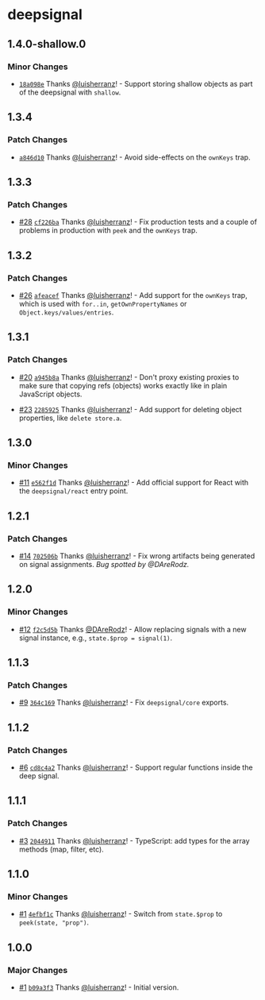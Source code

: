 # deepsignal

## 1.4.0-shallow.0

### Minor Changes

- [`18a098e`](https://github.com/luisherranz/deepsignal/commit/18a098e6671061ef5830fc89f6dee364f414573d) Thanks [@luisherranz](https://github.com/luisherranz)! - Support storing shallow objects as part of the deepsignal with `shallow`.

## 1.3.4

### Patch Changes

- [`a846d10`](https://github.com/luisherranz/deepsignal/commit/a846d10ae776d3d77ffc8c4d28b63eafa1662b1b) Thanks [@luisherranz](https://github.com/luisherranz)! - Avoid side-effects on the `ownKeys` trap.

## 1.3.3

### Patch Changes

- [#28](https://github.com/luisherranz/deepsignal/pull/28) [`cf226ba`](https://github.com/luisherranz/deepsignal/commit/cf226ba88fe92df89c93540e017926784a58de30) Thanks [@luisherranz](https://github.com/luisherranz)! - Fix production tests and a couple of problems in production with `peek` and the `ownKeys` trap.

## 1.3.2

### Patch Changes

- [#26](https://github.com/luisherranz/deepsignal/pull/26) [`afeacef`](https://github.com/luisherranz/deepsignal/commit/afeacef1f1f1cf6f2f936f20faee38a225aeb2ff) Thanks [@luisherranz](https://github.com/luisherranz)! - Add support for the `ownKeys` trap, which is used with `for..in`, `getOwnPropertyNames` or `Object.keys/values/entries`.

## 1.3.1

### Patch Changes

- [#20](https://github.com/luisherranz/deepsignal/pull/20) [`a945b8a`](https://github.com/luisherranz/deepsignal/commit/a945b8a564502d9ec757024b9d7615734f55e91c) Thanks [@luisherranz](https://github.com/luisherranz)! - Don't proxy existing proxies to make sure that copying refs (objects) works exactly like in plain JavaScript objects.

* [#23](https://github.com/luisherranz/deepsignal/pull/23) [`2285925`](https://github.com/luisherranz/deepsignal/commit/2285925fa3d864650c8d220482806b8ca1922aaf) Thanks [@luisherranz](https://github.com/luisherranz)! - Add support for deleting object properties, like `delete store.a`.

## 1.3.0

### Minor Changes

- [#11](https://github.com/luisherranz/deepsignal/pull/11) [`e562f1d`](https://github.com/luisherranz/deepsignal/commit/e562f1d4e22e1885eb9e5055a05c6abde600616e) Thanks [@luisherranz](https://github.com/luisherranz)! - Add official support for React with the `deepsignal/react` entry point.

## 1.2.1

### Patch Changes

- [#14](https://github.com/luisherranz/deepsignal/pull/14) [`702506b`](https://github.com/luisherranz/deepsignal/commit/702506b98bf8fccabba567382f60a59b31d66f54) Thanks [@luisherranz](https://github.com/luisherranz)! - Fix wrong artifacts being generated on signal assignments. _Bug spotted by @DAreRodz._

## 1.2.0

### Minor Changes

- [#12](https://github.com/luisherranz/deepsignal/pull/12) [`f2c5d5b`](https://github.com/luisherranz/deepsignal/commit/f2c5d5b29a6674cf77f1b4da2a404c3c86a5ebe8) Thanks [@DAreRodz](https://github.com/DAreRodz)! - Allow replacing signals with a new signal instance, e.g., `state.$prop = signal(1)`.

## 1.1.3

### Patch Changes

- [#9](https://github.com/luisherranz/deepsignal/pull/9) [`364c169`](https://github.com/luisherranz/deepsignal/commit/364c1696c759442b4360bbbc6bbe921d6ff66ef5) Thanks [@luisherranz](https://github.com/luisherranz)! - Fix `deepsignal/core` exports.

## 1.1.2

### Patch Changes

- [#6](https://github.com/luisherranz/deepsignal/pull/6) [`cd8c4a2`](https://github.com/luisherranz/deepsignal/commit/cd8c4a2717efe30305bfaf13305e193c93d85e1c) Thanks [@luisherranz](https://github.com/luisherranz)! - Support regular functions inside the deep signal.

## 1.1.1

### Patch Changes

- [#3](https://github.com/luisherranz/deepsignal/pull/3) [`2044911`](https://github.com/luisherranz/deepsignal/commit/20449118e631e5b3129f1ae1ba1b81eb0fcf78d0) Thanks [@luisherranz](https://github.com/luisherranz)! - TypeScript: add types for the array methods (map, filter, etc).

## 1.1.0

### Minor Changes

- [#1](https://github.com/luisherranz/deepsignal/pull/1) [`4efbf1c`](https://github.com/luisherranz/deepsignal/commit/4efbf1ccc3b089e6a6722de1e58b28e91d540517) Thanks [@luisherranz](https://github.com/luisherranz)! - Switch from `state.$prop` to `peek(state, "prop")`.

## 1.0.0

### Major Changes

- [#1](https://github.com/luisherranz/deepsignal/pull/1) [`b09a3f3`](https://github.com/luisherranz/deepsignal/commit/b09a3f3c911da103ef3179e6d5509035e3e3909b) Thanks [@luisherranz](https://github.com/luisherranz)! - Initial version.
